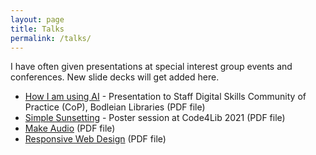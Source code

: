 ```yaml
---
layout: page
title: Talks
permalink: /talks/
---
```


I have often given presentations at special interest group events and conferences. New slide decks will get added here.

- [How I am using AI](/assets/doc/how-i-am-using-ai.pdf) - Presentation to Staff Digital Skills Community of Practice (CoP), Bodleian Libraries<!-- 2nd July 2024 --> (PDF file)
- [Simple Sunsetting](/assets/doc/code4lib-2021-poster.pdf) - Poster session at Code4Lib 2021 (PDF file)
- [Make Audio](http://users.ox.ac.uk/~qehs0413/talks/Make-Audio-2009-05-18.pdf)<!-- - 18th May 2010 --> (PDF file)
- [Responsive Web Design](http://users.ox.ac.uk/~qehs0413/talks/responsive-web-2013-04-11.pdf)<!-- - 11th April 2013 --> (PDF file)
